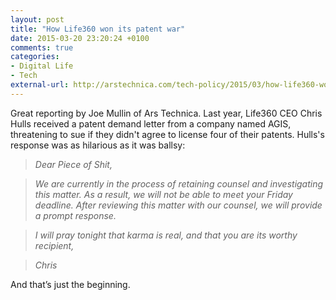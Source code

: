 ```yaml
---
layout: post
title: "How Life360 won its patent war"
date: 2015-03-20 23:20:24 +0100
comments: true
categories: 
- Digital Life
- Tech
external-url: http://arstechnica.com/tech-policy/2015/03/how-life360-won-its-patent-war/
---
```


Great reporting by Joe Mullin of Ars Technica. Last year, Life360 CEO Chris Hulls received a patent demand letter from a company named AGIS, threatening to sue if they didn't agree to license four of their patents. Hulls's response was as hilarious as it was ballsy:

> _Dear Piece of Shit,_

> _We are currently in the process of retaining counsel and investigating this matter. As a result, we will not be able to meet your Friday deadline. After reviewing this matter with our counsel, we will provide a prompt response._

> _I will pray tonight that karma is real, and that you are its worthy recipient,_

> _Chris_

And that’s just the beginning.